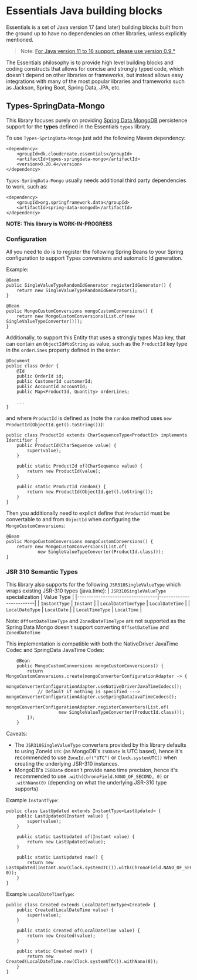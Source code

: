 # Essentials Java building blocks

Essentials is a set of Java version 17 (and later) building blocks built from the ground up to have no dependencies
on other libraries, unless explicitly mentioned.

> Note: [For Java version 11 to 16 support, please use version 0.9.*](https://github.com/cloudcreate-dk/essentials-project/tree/java11)

The Essentials philosophy is to provide high level building blocks and coding constructs that allows for concise and
strongly typed code, which doesn't depend on other libraries or frameworks, but instead allows easy integrations with
many of the most popular libraries and frameworks such as Jackson, Spring Boot, Spring Data, JPA, etc.

## Types-SpringData-Mongo

This library focuses purely on providing [Spring Data MongoDB](https://spring.io/projects/spring-data-mongodb) persistence support for the **types** defined in the
Essentials `types` library.

To use `Types-SpringData-Mongo` just add the following Maven dependency:
```
<dependency>
    <groupId>dk.cloudcreate.essentials</groupId>
    <artifactId>types-springdata-mongo</artifactId>
    <version>0.20.4</version>
</dependency>
```

`Types-SpringData-Mongo` usually needs additional third party dependencies to work, such as:
```
<dependency>
    <groupId>org.springframework.data</groupId>
    <artifactId>spring-data-mongodb</artifactId>
</dependency>
```

**NOTE:**
**This library is WORK-IN-PROGRESS**

### Configuration

All you need to do is to register the following Spring Beans to your Spring configuration to support
Types conversions and automatic Id generation.

Example:

```
@Bean
public SingleValueTypeRandomIdGenerator registerIdGenerator() {
    return new SingleValueTypeRandomIdGenerator();
}

@Bean
public MongoCustomConversions mongoCustomConversions() {
    return new MongoCustomConversions(List.of(new SingleValueTypeConverter()));
}
```

Additionally, to support this Entity that uses a strongly types Map key, that can contain an `ObjectId#toString` as value, such as the `ProductId` key type in the `orderLines` property defined in the 
`Order`:

```
@Document
public class Order {
    @Id
    public OrderId id;
    public CustomerId customerId;
    public AccountId accountId;
    public Map<ProductId, Quantity> orderLines;
    
    ...
}    
```

and where `ProductId` is defined as (note the `random` method uses `new ProductId(ObjectId.get().toString())`):
```
public class ProductId extends CharSequenceType<ProductId> implements Identifier {
    public ProductId(CharSequence value) {
        super(value);
    }

    public static ProductId of(CharSequence value) {
        return new ProductId(value);
    }

    public static ProductId random() {
        return new ProductId(ObjectId.get().toString());
    }
}
```

Then you additionally need to explicit define that `ProductId` must be convertable to and from `ObjectId` when configuring the `MongoCustomConversions`:

```
@Bean
public MongoCustomConversions mongoCustomConversions() {
    return new MongoCustomConversions(List.of(
            new SingleValueTypeConverter(ProductId.class)));
}
```

### JSR 310 Semantic Types

This library also supports for the following `JSR310SingleValueType` which wraps existing JSR-310 types (java.time):
| `JSR310SingleValueType` specialization | Value Type |
|----------------------------------|-------------------------|
| `InstantType`                    | `Instant`               |
| `LocalDateTimeType`              | `LocalDateTime`         |
| `LocalDateType`                  | `LocalDate`             |
| `LocalTimeType`                  | `LocalTime`             |

Note: `OffsetDateTimeType` and `ZonedDateTimeType` are not supported as the Spring Data Mongo doesn't support converting
`OffsetDateTime` and `ZonedDateTime`  

This implementation is compatible with both the NativeDriver JavaTime Codec and SpringData JavaTime Codes:
```
    @Bean
    public MongoCustomConversions mongoCustomConversions() {
        return MongoCustomConversions.create(mongoConverterConfigurationAdapter -> {
            mongoConverterConfigurationAdapter.useNativeDriverJavaTimeCodecs();
            // Default if nothing is specified ---> mongoConverterConfigurationAdapter.useSpringDataJavaTimeCodecs();
            mongoConverterConfigurationAdapter.registerConverters(List.of(
                    new SingleValueTypeConverter(ProductId.class)));
        });
    }
```


Caveats: 
- The `JSR310SingleValueType` converters provided by this library defaults to using ZoneId `UTC` (as MongoDB's `ISODate` is UTC based),
hence it's recommended to use `ZoneId.of("UTC")` or `Clock.systemUTC()` when creating the underlying JSR-310 instances.
- MongoDB's `ISODate` doesn't provide nano time precision, hence it's recommended to use `.with(ChronoField.NANO_OF_SECOND, 0)`
or `.withNano(0)` (depending on what the underlying JSR-310 type supports)

Example `InstantType`:
```
public class LastUpdated extends InstantType<LastUpdated> {
    public LastUpdated(Instant value) {
        super(value);
    }

    public static LastUpdated of(Instant value) {
        return new LastUpdated(value);
    }

    public static LastUpdated now() {
        return new LastUpdated(Instant.now(Clock.systemUTC()).with(ChronoField.NANO_OF_SECOND, 0));
    }
}
```

Example `LocalDateTimeType`:
```
public class Created extends LocalDateTimeType<Created> {
    public Created(LocalDateTime value) {
        super(value);
    }

    public static Created of(LocalDateTime value) {
        return new Created(value);
    }

    public static Created now() {
        return new Created(LocalDateTime.now(Clock.systemUTC()).withNano(0));
    }
}
```